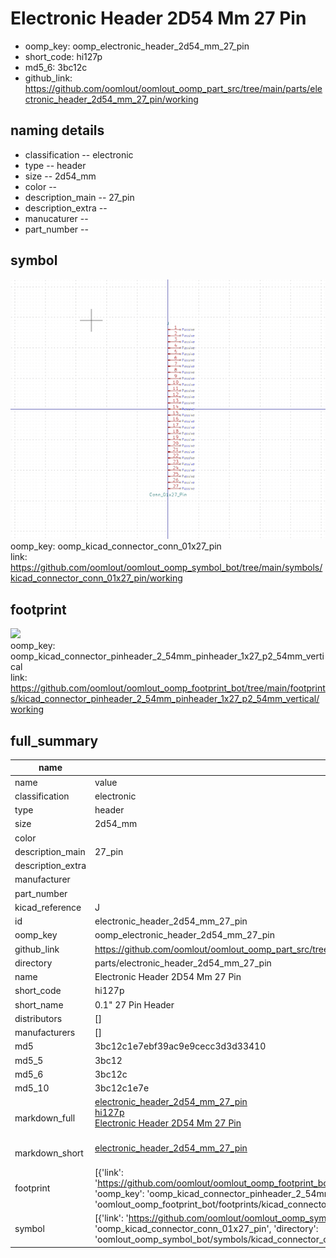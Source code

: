 # Electronic Header 2D54 Mm 27 Pin

  
* oomp_key: oomp_electronic_header_2d54_mm_27_pin 
* short_code: hi127p
* md5_6: 3bc12c  
* github_link: https://github.com/oomlout/oomlout_oomp_part_src/tree/main/parts/electronic_header_2d54_mm_27_pin/working  
## naming details
* classification -- electronic
* type -- header
* size -- 2d54_mm
* color -- 
* description_main -- 27_pin
* description_extra -- 
* manucaturer -- 
* part_number -- 



## symbol

![](symbol/0/working/working_600.png)  
oomp_key: oomp_kicad_connector_conn_01x27_pin  
link: https://github.com/oomlout/oomlout_oomp_symbol_bot/tree/main/symbols/kicad_connector_conn_01x27_pin/working  

## footprint

![](footprint/0/working/working_600.png)  
oomp_key: oomp_kicad_connector_pinheader_2_54mm_pinheader_1x27_p2_54mm_vertical  
link: https://github.com/oomlout/oomlout_oomp_footprint_bot/tree/main/footprints/kicad_connector_pinheader_2_54mm_pinheader_1x27_p2_54mm_vertical/working  

## full_summary
| name | value | 
| --- | --- | 
| name | value | 
| classification | electronic | 
| type | header | 
| size | 2d54_mm | 
| color |  | 
| description_main | 27_pin | 
| description_extra |  | 
| manufacturer |  | 
| part_number |  | 
| kicad_reference | J | 
| id | electronic_header_2d54_mm_27_pin | 
| oomp_key | oomp_electronic_header_2d54_mm_27_pin | 
| github_link | https://github.com/oomlout/oomlout_oomp_part_src/tree/main/parts/electronic_header_2d54_mm_27_pin/working | 
| directory | parts/electronic_header_2d54_mm_27_pin | 
| name | Electronic Header 2D54 Mm 27 Pin | 
| short_code | hi127p | 
| short_name | 0.1" 27 Pin Header | 
| distributors | [] | 
| manufacturers | [] | 
| md5 | 3bc12c1e7ebf39ac9e9cecc3d3d33410 | 
| md5_5 | 3bc12 | 
| md5_6 | 3bc12c | 
| md5_10 | 3bc12c1e7e | 
| markdown_full | [electronic_header_2d54_mm_27_pin](https://github.com/oomlout/oomlout_oomp_part_src/tree/main/parts/electronic_header_2d54_mm_27_pin/working)<br>[hi127p](https://github.com/oomlout/oomlout_oomp_part_src/tree/main/parts/electronic_header_2d54_mm_27_pin/working)<br>[Electronic Header 2D54 Mm 27 Pin](https://github.com/oomlout/oomlout_oomp_part_src/tree/main/parts/electronic_header_2d54_mm_27_pin/working)<br><br> | 
| markdown_short | [electronic_header_2d54_mm_27_pin](https://github.com/oomlout/oomlout_oomp_part_src/tree/main/parts/electronic_header_2d54_mm_27_pin/working)<br><br> | 
| footprint | [{'link': 'https://github.com/oomlout/oomlout_oomp_footprint_bot/tree/main/foootprntss/kicad_connector_pinheader_2_54mm_pinheader_1x27_p2_54mm_vertical', 'oomp_key': 'oomp_kicad_connector_pinheader_2_54mm_pinheader_1x27_p2_54mm_vertical', 'directory': 'oomlout_oomp_footprint_bot/footprints/kicad_connector_pinheader_2_54mm_pinheader_1x27_p2_54mm_vertical//working/working.kicad_mod'}] | 
| symbol | [{'link': 'https://github.com/oomlout/oomlout_oomp_symbol_bot/tree/main/symbols/kicad_connector_conn_01x27_pin', 'oomp_key': 'oomp_kicad_connector_conn_01x27_pin', 'directory': 'oomlout_oomp_symbol_bot/symbols/kicad_connector_conn_01x27_pin//working/working.kicad_sym'}] | 
